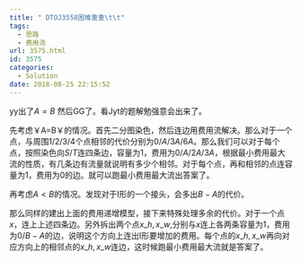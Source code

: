 ```yaml
---
title: " DTOJ3558困难重重\t\t"
tags:
  - 思路
  - 费用流
url: 3575.html
id: 3575
categories:
  - Solution
date: 2018-08-25 22:15:52
---
```


yy出了$A=B$ 然后GG了。看Jyt的题解勉强意会出来了。

先考虑￥A=B￥的情况。首先二分图染色，然后连边用费用流解决。那么对于一个点，与周围$1/2/3/4$个点相邻的代价分别为$0/A/3A/6A$。那么我们可以对于每个点，按照染色向$S/T$连四条边，容量为1，费用为$0/A/2A/3A$，根据最小费用最大流的性质，有几条边有流量就说明有多少个相邻。对于每个点，再和相邻的点连容量为$1$，费用为$0$的边。就可以跑最小费用最大流出答案了。

再考虑$A<B$的情况。发现对于I形的一个接头，会多出$B-A$的代价。

那么同样的建出上面的费用递增模型，接下来特殊处理多余的代价。对于一个点$x$，连上上述四条边。另外拆出两个点$x\_h,x\_w$,分别与$x$连上各两条容量为$1$，费用为$0/B-A$的边，说明这个方向上连出I形要增加的费用。每个点的$x\_h,x\_w$再向对应方向上的相邻点的$x\_h,x\_w$连边，这时候跑最小费用最大流就是答案了。